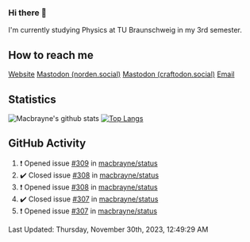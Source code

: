 ### Hi there 👋
I'm currently studying Physics at TU Braunschweig in my 3rd semester.

## How to reach me
[Website](https://florentin-schleuss.de)
<a rel="me" href="https://norden.social/@florentin">Mastodon (norden.social)</a>
<a rel="me" href="https://craftodon.social/@frodolon">Mastodon (craftodon.social)</a>
[Email](mailto:hello@macbrayne.de)

## Statistics
![Macbrayne's github stats](https://github-readme-stats.vercel.app/api?username=macbrayne&count_private=true&show_icons=true&hide_rank=true&custom_title=macbrayne's%20GitHub%20Stats)
[![Top Langs](https://github-readme-stats.vercel.app/api/top-langs/?username=macbrayne&exclude_repo=liftron&layout=compact)](https://github.com/anuraghazra/github-readme-stats)
## GitHub Activity

<!--RECENT_ACTIVITY:start-->
1. ❗️ Opened issue [#309](https://github.com/macbrayne/status/issues/309) in [macbrayne/status](https://github.com/macbrayne/status)
2. ✔️ Closed issue [#308](https://github.com/macbrayne/status/issues/308) in [macbrayne/status](https://github.com/macbrayne/status)
3. ❗️ Opened issue [#308](https://github.com/macbrayne/status/issues/308) in [macbrayne/status](https://github.com/macbrayne/status)
4. ✔️ Closed issue [#307](https://github.com/macbrayne/status/issues/307) in [macbrayne/status](https://github.com/macbrayne/status)
5. ❗️ Opened issue [#307](https://github.com/macbrayne/status/issues/307) in [macbrayne/status](https://github.com/macbrayne/status)
<!--RECENT_ACTIVITY:end-->

<!--RECENT_ACTIVITY:last_update-->
Last Updated: Thursday, November 30th, 2023, 12:49:29 AM
<!--RECENT_ACTIVITY:last_update_end-->


<!--
**macbrayne/macbrayne** is a ✨ _special_ ✨ repository because its `README.md` (this file) appears on your GitHub profile.

Here are some ideas to get you started:

- 🔭 I’m currently working on ...
- 🌱 I’m currently learning ...
- 👯 I’m looking to collaborate on ...
- 🤔 I’m looking for help with ...
- 💬 Ask me about ...
- 📫 How to reach me: ...
- 😄 Pronouns: ...
- ⚡ Fun fact: ...
-->
